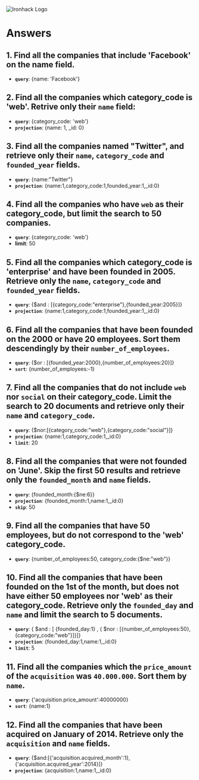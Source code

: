 ![Ironhack Logo](https://i.imgur.com/1QgrNNw.png)

# Answers

## 1. Find all the companies that include 'Facebook' on the **name** field.

 - **`query`**: {name: 'Facebook'}
 
 ## 2. Find all the companies which **category_code** is 'web'. Retrive only their `name` field:

 - **`query`**: {category_code: 'web'}
 - **`projection`**: {name: 1, _id: 0}

## 3. Find all the companies named "Twitter", and retrieve only their `name`, `category_code` and `founded_year` fields.

 - **`query`**: {name:"Twitter"}
 - **`projection`**: {name:1,category_code:1,founded_year:1,_id:0}

## 4. Find all the companies who have `web` as their **category_code**, but limit the search to 50 companies.

 - **`query`**: {category_code: 'web'}
 - **limit**: 50

## 5. Find all the companies which **category_code** is 'enterprise' and have been founded in 2005. Retrieve only the `name`, `category_code` and `founded_year` fields.

 - **`query`**: {$and : [{category_code:"enterprise"},{founded_year:2005}]}
 - **`projection`**: {name:1,category_code:1,founded_year:1,_id:0}

## 6. Find all the companies that have been **founded** on the 2000 or have 20 **employees**. Sort them descendingly by their `number_of_employees`.

 - **`query`**: {$or : [{founded_year:2000},{number_of_employees:20}]}
 - **`sort`**: {number_of_employees:-1}

## 7. Find all the companies that do not include `web` nor `social` on their **category_code**. Limit the search to 20 documents and retrieve only their `name` and `category_code`.

 - **`query`**: {$nor:[{category_code:"web"},{category_code:"social"}]}
 - **`projection`**: {name:1,category_code:1,_id:0}
 - **`limit`**: 20

## 8. Find all the companies that were not **founded** on 'June'. Skip the first 50 results and retrieve only the `founded_month` and `name` fields.

 - **`query`**: {founded_month:{$ne:6}}
 - **`projection`**: {founded_month:1,name:1,_id:0}
 - **`skip`**: 50

## 9. Find all the companies that have 50 employees, but do not correspond to the 'web' **category_code**. 

 - **`query`**: {number_of_employees:50, category_code:{$ne:"web"}}

## 10. Find all the companies that have been founded on the 1st of the month, but does not have either 50 employees nor 'web' as their **category_code**. Retrieve only the `founded_day` and `name` and limit the search to 5 documents.

 - **`query`**: { $and : [ {founded_day:1} , { $nor : [{number_of_employees:50},{category_code:"web"}]}]}
 - **`projection`**: {founded_day:1,name:1,_id:0}
 - **`limit`**: 5

## 11. Find all the companies which the `price_amount` of the `acquisition` was **`40.000.000`**. Sort them by `name`.

 - **`query`**: {'acquisition.price_amount':40000000}
 - **`sort`**: {name:1}

## 12. Find all the companies that have been acquired on January of 2014. Retrieve only the `acquisition` and `name` fields.

 - **`query`**: {$and:[{'acquisition.acquired_month':1},{'acquisition.acquired_year':2014}]}
 - **`projection`**: {acquisition:1,name:1,_id:0}
